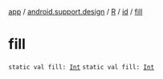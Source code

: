 [app](../../../index.md) / [android.support.design](../../index.md) / [R](../index.md) / [id](index.md) / [fill](./fill.md)

# fill

`static val fill: `[`Int`](https://kotlinlang.org/api/latest/jvm/stdlib/kotlin/-int/index.html)
`static val fill: `[`Int`](https://kotlinlang.org/api/latest/jvm/stdlib/kotlin/-int/index.html)